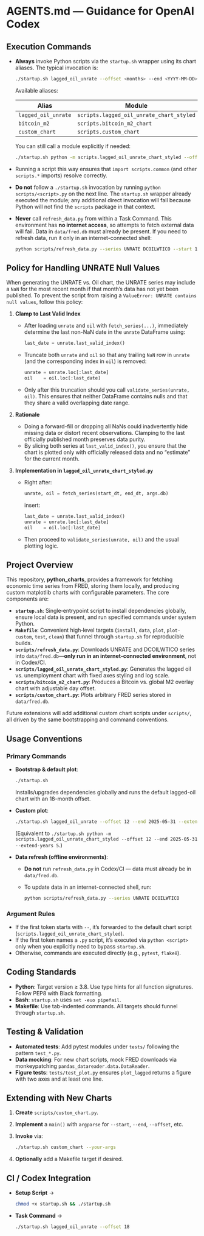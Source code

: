 # AGENTS.md — Guidance for OpenAI Codex

## Execution Commands
- **Always** invoke Python scripts via the `startup.sh` wrapper using its chart
  aliases. The typical invocation is:

  ```bash
  ./startup.sh lagged_oil_unrate --offset <months> --end <YYYY-MM-DD> --extend-years <N>
  ```

  Available aliases:

  | Alias               | Module                                   |
  | ------------------- | -----------------------------------------|
  | `lagged_oil_unrate` | `scripts.lagged_oil_unrate_chart_styled`  |
  | `bitcoin_m2`        | `scripts.bitcoin_m2_chart`                |
  | `custom_chart`      | `scripts.custom_chart`                    |

  You can still call a module explicitly if needed:

  ```bash
  ./startup.sh python -m scripts.lagged_oil_unrate_chart_styled --offset <months> --end <YYYY-MM-DD> --extend-years <N>
  ```

* Running a script this way ensures that `import scripts.common` (and other `scripts.*` imports) resolve correctly.

* **Do not** follow a `./startup.sh` invocation by running `python scripts/<script>.py` on the next line. The `startup.sh` wrapper already executed the module; any additional direct invocation will fail because Python will not find the `scripts` package in that context.

* **Never** call `refresh_data.py` from within a Task Command. This environment has **no internet access**, so attempts to fetch external data will fail. Data in `data/fred.db` must already be present. If you need to refresh data, run it only in an internet-connected shell:

  ```bash
  python scripts/refresh_data.py --series UNRATE DCOILWTICO --start 1973-01-01
  ```

## Policy for Handling UNRATE Null Values

When generating the UNRATE vs. Oil chart, the UNRATE series may include a `NaN` for the most recent month if that month’s data has not yet been published. To prevent the script from raising a `ValueError: UNRATE contains null values`, follow this policy:

1. **Clamp to Last Valid Index**

   * After loading `unrate` and `oil` with `fetch_series(...)`, immediately determine the last non-NaN date in the `unrate` DataFrame using:

     ```python
     last_date = unrate.last_valid_index()
     ```
   * Truncate both `unrate` and `oil` so that any trailing `NaN` row in `unrate` (and the corresponding index in `oil`) is removed:

     ```python
     unrate = unrate.loc[:last_date]
     oil    = oil.loc[:last_date]
     ```
   * Only after this truncation should you call `validate_series(unrate, oil)`. This ensures that neither DataFrame contains nulls and that they share a valid overlapping date range.

2. **Rationale**

   * Doing a forward-fill or dropping all NaNs could inadvertently hide missing data or distort recent observations. Clamping to the last officially published month preserves data purity.
   * By slicing both series at `last_valid_index()`, you ensure that the chart is plotted only with officially released data and no “estimate” for the current month.

3. **Implementation in `lagged_oil_unrate_chart_styled.py`**

   * Right after:

     ```python
     unrate, oil = fetch_series(start_dt, end_dt, args.db)
     ```

     insert:

     ```python
     last_date = unrate.last_valid_index()
     unrate = unrate.loc[:last_date]
     oil    = oil.loc[:last_date]
     ```
   * Then proceed to `validate_series(unrate, oil)` and the usual plotting logic.

## Project Overview

This repository, **python\_charts**, provides a framework for fetching economic time series from FRED, storing them locally, and producing custom matplotlib charts with configurable parameters. The core components are:

* **`startup.sh`**: Single‐entrypoint script to install dependencies globally, ensure local data is present, and run specified commands under system Python.
* **`Makefile`**: Convenient high‐level targets (`install`, `data`, `plot`, `plot‐custom`, `test`, `clean`) that funnel through `startup.sh` for reproducible builds.
* **`scripts/refresh_data.py`**: Downloads UNRATE and DCOILWTICO series into `data/fred.db`—**only run in an internet-connected environment**, not in Codex/CI.
* **`scripts/lagged_oil_unrate_chart_styled.py`**: Generates the lagged oil vs. unemployment chart with fixed axes styling and log scale.
* **`scripts/bitcoin_m2_chart.py`**: Produces a Bitcoin vs. global M2 overlay chart with adjustable day offset.
* **`scripts/custom_chart.py`**: Plots arbitrary FRED series stored in `data/fred.db`.

Future extensions will add additional custom chart scripts under `scripts/`, all driven by the same bootstrapping and command conventions.

## Usage Conventions

### Primary Commands

* **Bootstrap & default plot**:

  ```bash
  ./startup.sh
  ```

  Installs/upgrades dependencies globally and runs the default lagged-oil chart with an 18-month offset.

* **Custom plot**:

  ```bash
  ./startup.sh lagged_oil_unrate --offset 12 --end 2025-05-31 --extend-years 5
  ```

  (Equivalent to `./startup.sh python -m scripts.lagged_oil_unrate_chart_styled --offset 12 --end 2025-05-31 --extend-years 5`.)

* **Data refresh (offline environments)**:

  * **Do not** run `refresh_data.py` in Codex/CI — data must already be in `data/fred.db`.
  * To update data in an internet-connected shell, run:

    ```bash
    python scripts/refresh_data.py --series UNRATE DCOILWTICO
    ```


### Argument Rules

* If the first token starts with `--`, it’s forwarded to the default chart script (`scripts.lagged_oil_unrate_chart_styled`).
* If the first token names a `.py` script, it’s executed via `python <script>` only when you explicitly need to bypass `startup.sh`.
* Otherwise, commands are executed directly (e.g., `pytest`, `flake8`).

## Coding Standards

* **Python**: Target version ≥ 3.8. Use type hints for all function signatures. Follow PEP8 with Black formatting.
* **Bash**: `startup.sh` uses `set -euo pipefail`.
* **Makefile**: Use tab-indented commands. All targets should funnel through `startup.sh`.

## Testing & Validation

* **Automated tests**: Add pytest modules under `tests/` following the pattern `test_*.py`.
* **Data mocking**: For new chart scripts, mock FRED downloads via monkeypatching `pandas_datareader.data.DataReader`.
* **Figure tests**: `tests/test_plot.py` ensures `plot_lagged` returns a figure with two axes and at least one line.

## Extending with New Charts

1. **Create** `scripts/custom_chart.py`.
2. **Implement** a `main()` with `argparse` for `--start`, `--end`, `--offset`, etc.
3. **Invoke** via:

   ```bash
   ./startup.sh custom_chart --your-args
   ```
4. **Optionally** add a Makefile target if desired.

## CI / Codex Integration

* **Setup Script** →

  ```bash
  chmod +x startup.sh && ./startup.sh
  ```
* **Task Command** →

  ```bash
  ./startup.sh lagged_oil_unrate --offset 18
  ```
